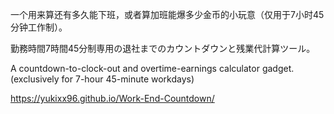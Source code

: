 一个用来算还有多久能下班，或者算加班能爆多少金币的小玩意（仅用于7小时45分钟工作制）。

勤務時間7時間45分制専用の退社までのカウントダウンと残業代計算ツール。

A countdown-to-clock-out and overtime-earnings calculator gadget. (exclusively for 7-hour 45-minute workdays)

https://yukixx96.github.io/Work-End-Countdown/
